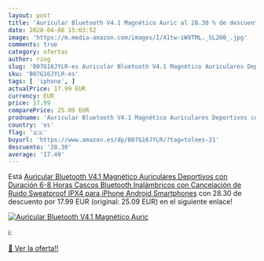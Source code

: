 ```yaml
---
layout: post
title: 'Auricular Bluetooth V4.1 Magnético Auric al 28.30 % de descuento'
date: 2020-04-08 15:03:52
image: 'https://m.media-amazon.com/images/I/41tw-iW9TML._SL200_.jpg'
comments: true
category: ofertas
author: ring
slug: 'B07G16JYLR-es Auricular Bluetooth V4.1 Magnético Auriculares Deportivos...'
sku: 'B07G16JYLR-es'
tags: [ 'iphone', ]
actualPrice: 17.99 EUR
currency: EUR
price: 17.99
comparePrice: 25.09 EUR
prodname: 'Auricular Bluetooth V4.1 Magnético Auriculares Deportivos con Duración 6-8 Horas  Cascos Bluetooth Inalámbricos con Cancelación de Ruido  Sweatproof IPX4 para iPhone  Android Smartphones'
country: 'es'
flag: '🇪🇸'
buyurl: 'https://www.amazon.es/dp/B07G16JYLR/?tag=tolees-21'
descuento: '28.30'
average: '17.49'
---
```


Está [Auricular Bluetooth V4.1 Magnético Auriculares Deportivos con Duración 6-8 Horas  Cascos Bluetooth Inalámbricos con Cancelación de Ruido  Sweatproof IPX4 para iPhone  Android Smartphones](https://www.amazon.es/dp/B07G16JYLR/?tag=tolees-21) con 28.30 de descuento por 17.99 EUR (original: 25.09 EUR) en el siguiente enlace!

[![Auricular Bluetooth V4.1 Magnético Auric](https://m.media-amazon.com/images/I/41tw-iW9TML._SL200_.jpg)](https://www.amazon.es/dp/B07G16JYLR/?tag=tolees-21)

ℹ️:


[🛒 Ver la oferta!!](https://www.amazon.es/dp/B07G16JYLR/?tag=tolees-21)
